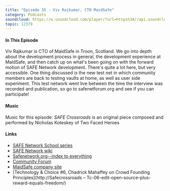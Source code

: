 ```yaml
---
title: "Episode 35 - Viv Rajkumar, CTO MaidSafe"
category: Podcasts
soundcloud: https://w.soundcloud.com/player/?url=https%3A//api.soundcloud.com/tracks/305850284
topic: 12379
---
```


#### In This Episode

Viv Rajkumar is CTO of MaidSafe in Troon, Scotland. We go into depth about the development process in general, the development experience at MaidSafe, and then catch up on what's been going on with the forward motion of SAFE Network development. There's quite a lot here, but very accessible. One thing discussed is the new test net in which community members are back to testing vaults at home, as well as user side experiment. This test network went live between the time the interview was recorded and publication, so go to safenetforum.org and see if you can participate!

#### Music

Music for this episode: *SAFE Crossroads* is an original piece composed and performed by Nicholas Koteskey of Two Faced Heroes

#### Links

- [SAFE Network School series](http://www.safecrossroads.net/safe-network-school/)
- [SAFE Network wiki](http://safenetwork.wiki/en/Main_Page)
- [Safenetwork.org--index to everything](http://safenetwork.org/)
- [Community Forum](http://safenetforum.org/)
- [MaidSafe company site](http://maidsafe.net)
- [Technology & Choice #6, Chadrick Mahaffey on Crowd Founding Principles](http://Safecrossroads – Tc-06-edit-open-source-plus-reward-equals-freedom/)
